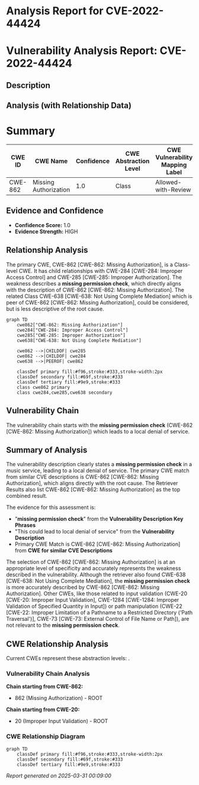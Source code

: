 # Analysis Report for CVE-2022-44424

# Vulnerability Analysis Report: CVE-2022-44424

## Description



## Analysis (with Relationship Data)

# Summary
| CWE ID | CWE Name | Confidence | CWE Abstraction Level | CWE Vulnerability Mapping Label | CWE-Vulnerability Mapping Notes |
|---|---|---|---|---|---|
| CWE-862 | Missing Authorization | 1.0 | Class | Allowed-with-Review | Primary CWE |

## Evidence and Confidence

*   **Confidence Score:** 1.0
*   **Evidence Strength:** HIGH

## Relationship Analysis
The primary CWE, CWE-862 [CWE-862: Missing Authorization], is a Class-level CWE. It has child relationships with CWE-284 [CWE-284: Improper Access Control] and CWE-285 [CWE-285: Improper Authorization]. The weakness describes a **missing permission check**, which directly aligns with the description of CWE-862 [CWE-862: Missing Authorization]. The related Class CWE-638 [CWE-638: Not Using Complete Mediation] which is peer of CWE-862 [CWE-862: Missing Authorization], could be considered, but is less descriptive of the root cause.

```mermaid
graph TD
    cwe862["CWE-862: Missing Authorization"]
    cwe284["CWE-284: Improper Access Control"]
    cwe285["CWE-285: Improper Authorization"]
    cwe638["CWE-638: Not Using Complete Mediation"]

    cwe862 -->|CHILDOF| cwe285
    cwe862 -->|CHILDOF| cwe284
    cwe638 -->|PEEROF| cwe862

    classDef primary fill:#f96,stroke:#333,stroke-width:2px
    classDef secondary fill:#69f,stroke:#333
    classDef tertiary fill:#9e9,stroke:#333
    class cwe862 primary
    class cwe284,cwe285,cwe638 secondary
```

## Vulnerability Chain
The vulnerability chain starts with the **missing permission check** (CWE-862 [CWE-862: Missing Authorization]) which leads to a local denial of service.

## Summary of Analysis
The vulnerability description clearly states a **missing permission check** in a music service, leading to a local denial of service. The primary CWE match from similar CVE descriptions is CWE-862 [CWE-862: Missing Authorization], which aligns directly with the root cause. The Retriever Results also list CWE-862 [CWE-862: Missing Authorization] as the top combined result.

The evidence for this assessment is:
*   "**missing permission check**" from the **Vulnerability Description Key Phrases**
*   "This could lead to local denial of service" from the **Vulnerability Description**
*   Primary CWE Match is CWE-862 [CWE-862: Missing Authorization] from **CWE for similar CVE Descriptions**

The selection of CWE-862 [CWE-862: Missing Authorization] is at an appropriate level of specificity and accurately represents the weakness described in the vulnerability. Although the retriever also found CWE-638 [CWE-638: Not Using Complete Mediation], the **missing permission check** is more accurately described by CWE-862 [CWE-862: Missing Authorization]. Other CWEs, like those related to input validation (CWE-20 [CWE-20: Improper Input Validation], CWE-1284 [CWE-1284: Improper Validation of Specified Quantity in Input]) or path manipulation (CWE-22 [CWE-22: Improper Limitation of a Pathname to a Restricted Directory ('Path Traversal')], CWE-73 [CWE-73: External Control of File Name or Path]), are not relevant to the **missing permission check**.


## CWE Relationship Analysis

Current CWEs represent these abstraction levels: .


### Vulnerability Chain Analysis

**Chain starting from CWE-862:**
- 862 (Missing Authorization) - ROOT


**Chain starting from CWE-20:**
- 20 (Improper Input Validation) - ROOT



### CWE Relationship Diagram

```mermaid
graph TD
    classDef primary fill:#f96,stroke:#333,stroke-width:2px
    classDef secondary fill:#69f,stroke:#333
    classDef tertiary fill:#9e9,stroke:#333
```



*Report generated on 2025-03-31 00:09:00*
